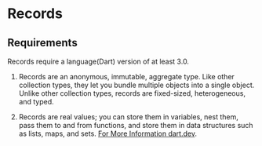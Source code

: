 # Records

## Requirements
Records require a language(Dart) version of at least 3.0.



1. Records are an anonymous, immutable, aggregate type. Like other collection types, they let you bundle multiple objects into a single object. Unlike other collection types, records are fixed-sized, heterogeneous, and typed.

2. Records are real values; you can store them in variables, nest them, pass them to and from functions, and store them in data structures such as lists, maps, and sets. [For More Information dart.dev](https://dart.dev/language/records).